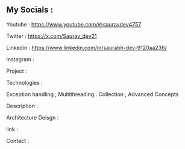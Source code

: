 ## My Socials :

Youtube : https://www.youtube.com/@sauravdev4757

Twitter : https://x.com/Saurav_dev21

Linkedin : https://www.linkedin.com/in/saurabh-dev-9120aa236/

Instagram :

Project :

Technologies :

Exception handling , Multithreading . Collection , Advanced Concepts

Description :

Architecture Deisgn :

link :

Contact :
